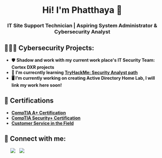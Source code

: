 <h1 align="center">Hi! I'm Phatthaya 👋 </a></h1>
<h3 align="center">IT Site Support Technician | Aspiring System Administrator & Cybersecurity Analyst </h3>


<h2>👩🏻‍💻 Cybersecurity Projects:</h2>

- 🛡️ <b>Shadow and work with my current work place's IT Security Team: Cortex DXR projects</b>
- 🌱 <b>I'm currecntly learning [TryHackMe: Security Analyst path](https://tryhackme.com/r/p/PSaohin)
- 🖥️ <b>I’m currently working on creating Active Directory Home Lab, I will link my work here soon!</b>


<h2>📄 Certifications</h2>

- [CompTIA A+ Certification](https://www.credly.com/badges/1ad9ad0a-f9e5-4979-bfce-56c7842c1eb8/linked_in_profile)
- [CompTIA Security+ Certification](https://www.credly.com/badges/cdd5eebb-a02b-4dff-a50c-01ccbdb4766b/linked_in_profile)
- [Customer Service in the Field](https://www.linkedin.com/in/phatthaya-saohin/details/certifications/1704334502237/single-media-viewer/?profileId=ACoAACrIy5MBeVfOkacdgRWwSaSDQ3ixI0KSl08)


<h2> 🤳 Connect with me:</h2>

<div align="left"  class="icons-social" style="margin-left: 10px;">
        <a style="margin-left: 10px;"  target="_blank" href="https://www.linkedin.com/in/phatthaya-saohin/">
			<img src="https://img.icons8.com/doodle/40/000000/linkedin--v2.png"></a>
<a style="margin-left: 10px;" target="_blank" href="https://x.com/SaohinPattaya">
			<img src="https://img.icons8.com/doodle/1x/twitter-squared--v2.png" ></a> 

<!--
**joshmadakor1/joshmadakor1** is a ✨ _special_ ✨ repository because its `README.md` (this file) appears on your GitHub profile.


- 🔭 I’m currently working on ...
- 🌱 I’m currently learning ...
- 👯 I’m looking to collaborate on ...
- 🤔 I’m looking for help with ...
- 💬 Ask me about ...
- 📫 How to reach me: ...
- 😄 Pronouns: Pat-ta-ya
- ⚡ Fun fact: ...
-->
